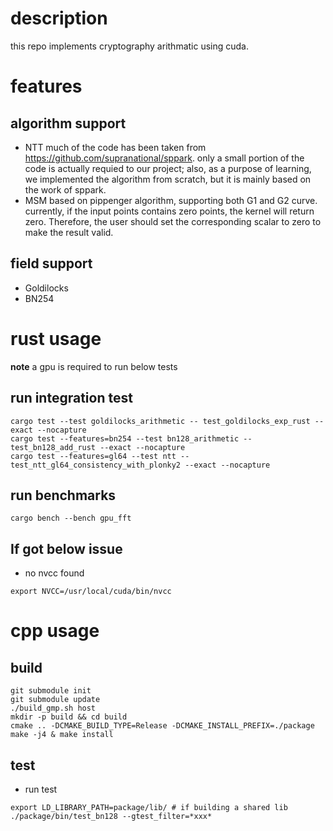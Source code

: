 # description

this repo implements cryptography arithmatic using cuda.

# features
## algorithm support
- NTT
much of the code has been taken from https://github.com/supranational/sppark. only a small portion of the code is actually requied to our project; also, as a purpose of learning, we implemented the algorithm from scratch, but it is mainly based on the work of sppark.
- MSM
based on pippenger algorithm, supporting both G1 and G2 curve. currently, if the input points contains zero points, the kernel will return zero. Therefore, the user should set the corresponding scalar to zero to make the result valid.

## field support
- Goldilocks
- BN254

# rust usage
**note** a gpu is required to run below tests
## run integration test
```
cargo test --test goldilocks_arithmetic -- test_goldilocks_exp_rust --exact --nocapture
cargo test --features=bn254 --test bn128_arithmetic -- test_bn128_add_rust --exact --nocapture
cargo test --features=gl64 --test ntt -- test_ntt_gl64_consistency_with_plonky2 --exact --nocapture
```
## run benchmarks
```
cargo bench --bench gpu_fft
```

## If got below issue
- no nvcc found
```
export NVCC=/usr/local/cuda/bin/nvcc
```


# cpp usage
## build
```
git submodule init
git submodule update
./build_gmp.sh host
mkdir -p build && cd build
cmake .. -DCMAKE_BUILD_TYPE=Release -DCMAKE_INSTALL_PREFIX=./package
make -j4 & make install
```

## test
- run test
```
export LD_LIBRARY_PATH=package/lib/ # if building a shared lib
./package/bin/test_bn128 --gtest_filter=*xxx*
```
